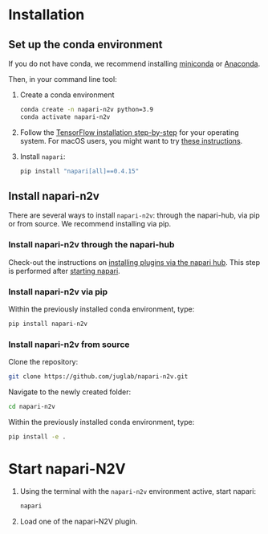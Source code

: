 
# Installation

## Set up the conda environment

If you do not have conda, we recommend installing [miniconda](https://docs.conda.io/en/latest/miniconda.html) or [Anaconda](https://www.anaconda.com/).

Then, in your command line tool:

1. Create a conda environment
    
    ```bash
    conda create -n napari-n2v python=3.9
    conda activate napari-n2v
    ```
    
2. Follow the [TensorFlow installation step-by-step](https://www.tensorflow.org/install/pip#linux_1) for your 
operating system. For macOS users, you might want to try [these instructions](https://developer.apple.com/metal/tensorflow-plugin/).
3. Install `napari`:
    ```bash
    pip install "napari[all]==0.4.15"
    ```

## Install napari-n2v

There are several ways to install `napari-n2v`: through the napari-hub, via pip or from source. We recommend installing via pip.

### Install napari-n2v through the napari-hub

Check-out the instructions on [installing plugins via the napari hub](https://napari.org/stable/plugins/find_and_install_plugin.html). 
This step is performed after [starting napari](#start-napari-n2v).

### Install napari-n2v via pip

Within the previously installed conda environment, type:

```bash
pip install napari-n2v
```

### Install napari-n2v from source

Clone the repository:
```bash
git clone https://github.com/juglab/napari-n2v.git
```

Navigate to the newly created folder:
```bash
cd napari-n2v
```

Within the previously installed conda environment, type:

```bash
pip install -e .
```

# Start napari-N2V

1. Using the terminal with the `napari-n2v` environment active, start napari:
    
    ```bash
    napari
    ```
    
2. Load one of the napari-N2V plugin.
